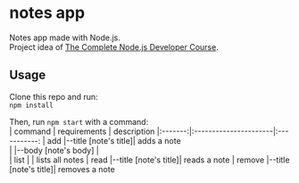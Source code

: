 # notes app
  
Notes app made with Node.js.  
Project idea of [The Complete Node.js Developer Course](https://www.udemy.com/course/the-complete-nodejs-developer-course-2/).
  
## Usage
  
Clone this repo and run:  
    `npm install`
      
Then, run `npm start` with a command:  
 | command | requirements          | description
 |:-------:|:----------------------|:-----------:
 | add     |-\-title [note's title]| adds a note             
 |         |-\-body [note's body]  |             
 | list    |                       | lists all notes
 | read    |-\-title [note's title]| reads a note
 | remove  |-\-title [note's title]| removes a note
